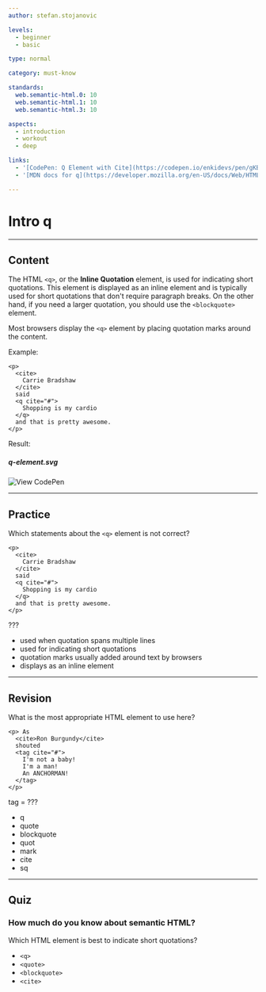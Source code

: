 ```yaml
---
author: stefan.stojanovic

levels:
  - beginner
  - basic

type: normal

category: must-know

standards:
  web.semantic-html.0: 10
  web.semantic-html.1: 10
  web.semantic-html.3: 10

aspects:
  - introduction
  - workout
  - deep

links:
  - '[CodePen: Q Element with Cite](https://codepen.io/enkidevs/pen/gKBYJO){code}'
  - '[MDN docs for q](https://developer.mozilla.org/en-US/docs/Web/HTML/Element/q){website}'

---
```

# Intro q
---
## Content

The HTML `<q>`, or the **Inline Quotation** element, is used for indicating short quotations. This element is displayed as an inline element and is typically used for short quotations that don't require paragraph breaks. On the other hand, if you need a larger quotation, you should use the `<blockquote>` element.

Most browsers display the `<q>` element by placing quotation marks around the content.

Example:
```
<p>
  <cite>
    Carrie Bradshaw
  </cite>
  said
  <q cite="#">
    Shopping is my cardio
  </q>
  and that is pretty awesome.
</p>
```

Result:
##### q-element.svg

![View CodePen](https://codepen.io/enkidevs/pen/gKBYJO)

---
## Practice

Which statements about the `<q>` element is not correct?

```
<p>
  <cite>
    Carrie Bradshaw
  </cite>
  said
  <q cite="#">
    Shopping is my cardio
  </q>
  and that is pretty awesome.
</p>
```

???

* used when quotation spans multiple lines
* used for indicating short quotations
* quotation marks usually added around text by browsers
* displays as an inline element


---
## Revision

What is the most appropriate HTML element to use here?

```
<p> As
  <cite>Ron Burgundy</cite>
  shouted
  <tag cite="#">
    I'm not a baby!
    I'm a man!
    An ANCHORMAN!
  </tag>
</p>

```

tag = ???

* q
* quote
* blockquote
* quot
* mark
* cite
* sq

---
## Quiz

### How much do you know about semantic HTML?

Which HTML element is best to indicate short quotations?

* `<q>`
* `<quote>`
* `<blockquote>`
* `<cite>`
